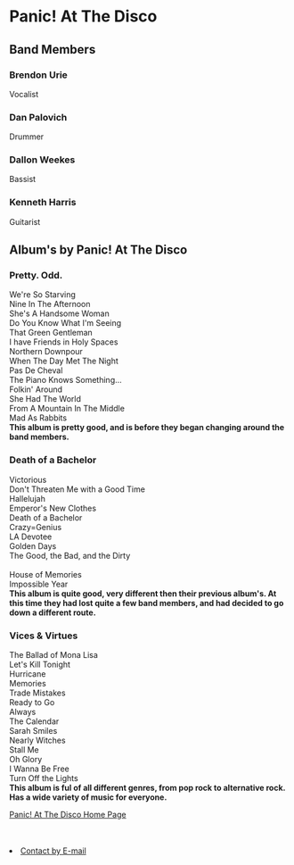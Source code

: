 <title>band.html</title>
<h1>Panic! At The Disco</h1>
<h2>Band Members</h2>
<h3>Brendon Urie</h3>
<body>Vocalist</body>
<h3>Dan Palovich</h3>
<body>Drummer</body>
<h3>Dallon Weekes</h3>
<body>Bassist<body>
<h3>Kenneth Harris</h3>
<body>Guitarist</body>
<h2>Album's by Panic! At The Disco</h2>
<h3>Pretty. Odd.</h3>
<p>We're So Starving<br>Nine In The Afternoon<br>She's A Handsome Woman<br>
Do You Know What I'm Seeing<br>That Green Gentleman<br>I have Friends in Holy Spaces<br>
Northern Downpour<br>When The Day Met The Night<br>Pas De Cheval<br>The Piano Knows Something...<br>
<Behind The Sea<br>Folkin' Around<br>She Had The World<br>From A Mountain In The Middle<br>
Mad As Rabbits<br>
<b>This album is pretty good, and is before they began changing around the band members.</b></p>
<h3>Death of a Bachelor</h3>
<p>Victorious<br>Don't Threaten Me with a Good Time<br>Hallelujah<br>
Emperor's New Clothes<br>Death of a Bachelor<br>Crazy=Genius<br>LA Devotee<br>
Golden Days<br>The Good, the Bad, and the Dirty<br><br>House of Memories<br>
Impossible Year<br>
<b>This album is quite good, very different then their previous album's. At this time they had lost quite a few band
members, and had decided to go down a different route.</b></p>
<h3>Vices & Virtues</h3>
<p>The Ballad of Mona Lisa<br>Let's Kill Tonight<br>Hurricane<br>Memories<br>Trade Mistakes<br>
Ready to Go<br>Always<br>The Calendar<br>Sarah Smiles<br>Nearly Witches<br>Stall Me<br>Oh Glory<br>I Wanna Be Free<br>
Turn Off the Lights<br>
<b>This album is ful of all different genres, from pop rock to alternative rock. Has a wide variety of music for everyone.</b></p>

<a href="https://panicatthedisco.com/#home">Panic! At The Disco Home Page</a>

<br>
<br>
<li><a href="mailto: s1227634@student.mcckc.edu">Contact by E-mail</a></li>
